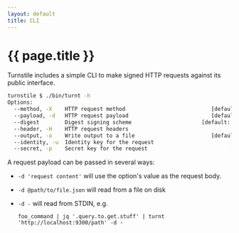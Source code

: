 ```yaml
---
layout: default
title: CLI
---
```


# {{ page.title }}

Turnstile includes a simple CLI to make signed HTTP requests against its public interface.

```bash
turnstile $ ./bin/turnt -h
Options:
  --method, -X    HTTP request method                           [default: "GET"]
  --payload, -d   HTTP request payload                          [default: false]
  --digest        Digest signing scheme                      [default: "sha256"]
  --header, -H    HTTP request headers                                   [array]
  --output, -o    Write output to a file                        [default: false]
  --identity, -u  Identity key for the request                        [required]
  --secret, -p    Secret key for the request                          [required]
```

A request payload can be passed in several ways:

* `-d 'request content'` will use the option's value as the request body.
* `-d @path/to/file.json` will read from a file on disk
* `-d -` will read from STDIN, e.g.

  ```
  foo_command | jq '.query.to.get.stuff' | turnt 'http://localhost:9300/path' -d -
  ```
